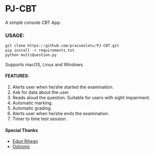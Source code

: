 # PJ-CBT
 
A simple console CBT App.

### USAGE:
````python
git clone https://github.com/praiseolotu/PJ-CBT.git
pip install -r requirements.txt
python multiQuestion.py

````
Supports macOS, Linux and Windows. 

#### FEATURES:
1. Alerts user when he/she started the examination.
2. Ask for data about the user.
3. Reads aloud the question. Suitable for users with sight impairment.
4. Automatic marking.
5. Automatic grading.
6. Alerts user when he/she ends the examination. 
7. Timer to time test session.

#### Special Thanks
- [Edun Rilwan](https://github.com/Omotunde2005)
- [Ostronic](https://GitHub.com/ostronic)
